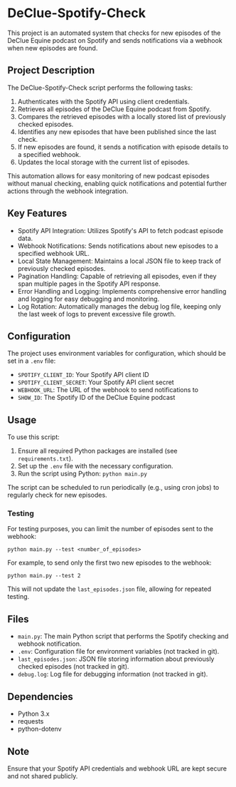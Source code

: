 # DeClue-Spotify-Check

This project is an automated system that checks for new episodes of the DeClue Equine podcast on Spotify and sends notifications via a webhook when new episodes are found.

## Project Description

The DeClue-Spotify-Check script performs the following tasks:

1. Authenticates with the Spotify API using client credentials.
2. Retrieves all episodes of the DeClue Equine podcast from Spotify.
3. Compares the retrieved episodes with a locally stored list of previously checked episodes.
4. Identifies any new episodes that have been published since the last check.
5. If new episodes are found, it sends a notification with episode details to a specified webhook.
6. Updates the local storage with the current list of episodes.

This automation allows for easy monitoring of new podcast episodes without manual checking, enabling quick notifications and potential further actions through the webhook integration.

## Key Features

- Spotify API Integration: Utilizes Spotify's API to fetch podcast episode data.
- Webhook Notifications: Sends notifications about new episodes to a specified webhook URL.
- Local State Management: Maintains a local JSON file to keep track of previously checked episodes.
- Pagination Handling: Capable of retrieving all episodes, even if they span multiple pages in the Spotify API response.
- Error Handling and Logging: Implements comprehensive error handling and logging for easy debugging and monitoring.
- Log Rotation: Automatically manages the debug log file, keeping only the last week of logs to prevent excessive file growth.

## Configuration

The project uses environment variables for configuration, which should be set in a `.env` file:

- `SPOTIFY_CLIENT_ID`: Your Spotify API client ID
- `SPOTIFY_CLIENT_SECRET`: Your Spotify API client secret
- `WEBHOOK_URL`: The URL of the webhook to send notifications to
- `SHOW_ID`: The Spotify ID of the DeClue Equine podcast

## Usage

To use this script:

1. Ensure all required Python packages are installed (see `requirements.txt`).
2. Set up the `.env` file with the necessary configuration.
3. Run the script using Python: `python main.py`

The script can be scheduled to run periodically (e.g., using cron jobs) to regularly check for new episodes.

### Testing

For testing purposes, you can limit the number of episodes sent to the webhook:

```
python main.py --test <number_of_episodes>
```

For example, to send only the first two new episodes to the webhook:

```
python main.py --test 2
```

This will not update the `last_episodes.json` file, allowing for repeated testing.

## Files

- `main.py`: The main Python script that performs the Spotify checking and webhook notification.
- `.env`: Configuration file for environment variables (not tracked in git).
- `last_episodes.json`: JSON file storing information about previously checked episodes (not tracked in git).
- `debug.log`: Log file for debugging information (not tracked in git).

## Dependencies

- Python 3.x
- requests
- python-dotenv

## Note

Ensure that your Spotify API credentials and webhook URL are kept secure and not shared publicly.
